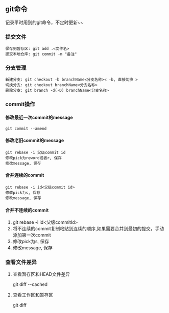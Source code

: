 <!--
 * @Description: 记录git命令
 * @Author: guyue94
 * @LastEditors: Please set LastEditors
 * @Date: 2019-03-19 11:37:46
 * @LastEditTime: 2019-03-19 15:56:28
 -->
## git命令

记录平时用到的git命令，不定时更新~~

### 提交文件

	保存到暂存区: git add .<文件名>
	提交本地仓库: git commit -m "备注"

### 分支管理

	新建分支: git checkout -b branchName<分支名称>< -b, 直接切换 >
	切换分支: git checkout branchName<分支名称>
	删除分支: git branch -d(-D) branchName<分支名称>

### commit操作

#### 修改最近一次commit的message

	git commit --amend

#### 修改老旧commit的message
	git rebase -i 父级commit id
	修改pick为reword或者r, 保存
	修改message, 保存

#### 合并连续的commit
	git rebase -i id<父级commit id>
	修改pick为s, 保存
	修改message, 保存

#### 合并不连续的commit

1. git rebase -i id<父级commitId>
2. 将不连续的commit复制粘贴到连续的顺序,如果需要合并到最初的提交，手动添加第一次commit
3. 修改pick为s, 保存
4. 修改message, 保存

### 查看文件差异

1. 查看暂存区和HEAD文件差异

	git diff --cached

2. 查看工作区和暂存区

	git diff